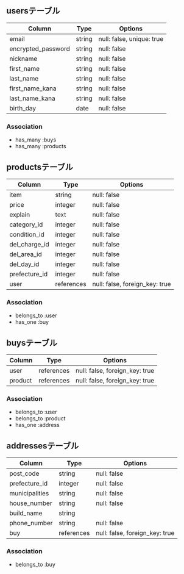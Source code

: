 ## usersテーブル

| Column              | Type       | Options                        |
| ------------------- | ---------- | ------------------------------ |
| email               | string     | null: false, unique: true      |
| encrypted_password  | string     | null: false                    |
| nickname            | string     | null: false                    |
| first_name          | string     | null: false                    |
| last_name           | string     | null: false                    |
| first_name_kana     | string     | null: false                    |
| last_name_kana      | string     | null: false                    |
| birth_day           | date       | null: false                    |

### Association
- has_many :buys
- has_many :products

## productsテーブル

| Column              | Type       | Options                        |
| ------------------- | ---------- | ------------------------------ |
| item                | string     | null: false                    |
| price               | integer    | null: false                    |
| explain             | text       | null: false                    |
| category_id         | integer    | null: false                    |
| condition_id        | integer    | null: false                    |
| del_charge_id       | integer    | null: false                    |
| del_area_id         | integer    | null: false                    |
| del_day_id          | integer    | null: false                    |
| prefecture_id       | integer    | null: false                    |
| user                | references | null: false, foreign_key: true |

### Association
- belongs_to :user
- has_one :buy

## buysテーブル

| Column              | Type       | Options                        |
| ------------------- | ---------- | ------------------------------ |
| user                | references | null: false, foreign_key: true |
| product             | references | null: false, foreign_key: true |

### Association
- belongs_to :user
- belongs_to :product
- has_one :address

## addressesテーブル

| Column              | Type       | Options                        |
| ------------------- | ---------- | ------------------------------ |
| post_code           | string     | null: false                    |
| prefecture_id       | integer    | null: false                    |
| municipalities      | string     | null: false                    |
| house_number        | string     | null: false                    |
| build_name          | string     |                                |
| phone_number        | string     | null: false                    |
| buy                 | references | null: false, foreign_key: true |

### Association
- belongs_to :buy
